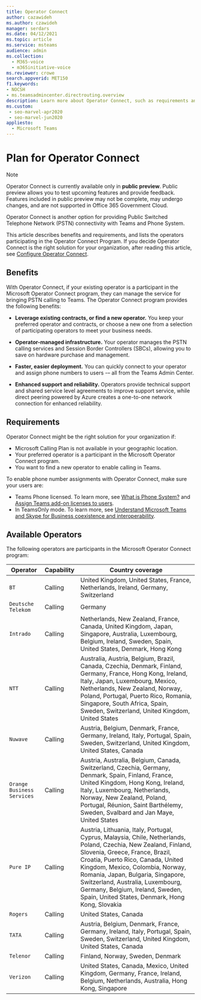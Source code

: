 ```yaml
---
title: Operator Connect
author: cazawideh
ms.author: czawideh
manager: serdars
ms.date: 04/12/2021
ms.topic: article
ms.service: msteams
audience: admin
ms.collection: 
  - M365-voice
  - m365initiative-voice
ms.reviewer: crowe
search.appverid: MET150
f1.keywords:
- NOCSH
- ms.teamsadmincenter.directrouting.overview
description: Learn more about Operator Connect, such as requirements and planning for deployment.
ms.custom: 
 - seo-marvel-apr2020
 - seo-marvel-jun2020
appliesto: 
  - Microsoft Teams
---
```


# Plan for Operator Connect

>[!NOTE]
>Operator Connect is currently available only in **public preview**. Public preview allows you to test upcoming features and provide feedback. Features included in public preview may not be complete, may undergo changes, and are not supported in Office 365 Government Cloud.

Operator Connect is another option for providing Public Switched Telephone Network (PSTN) connectivity with Teams and Phone System.  

This article describes benefits and requirements, and lists the operators participating in the Operator Connect Program.  If you decide Operator Connect is the right solution for your organization, after reading this article, see [Configure Operator Connect](operator-connect-configure.md).  

## Benefits

With Operator Connect, if your existing operator is a participant in the Microsoft Operator Connect program, they can manage the service for bringing PSTN calling to Teams. The Operator Connect program provides the following benefits:

- **Leverage existing contracts, or find a new operator.** You keep your preferred operator and contracts, or choose a new one from a selection of participating operators to meet your business needs.

- **Operator-managed infrastructure.** Your operator manages the PSTN calling services and Session Border Controllers (SBCs), allowing you to save on hardware purchase and management.

- **Faster, easier deployment.** You can quickly connect to your operator and assign phone numbers to users -– all from the Teams Admin Center.

- **Enhanced support and reliability.** Operators provide technical support and shared service level agreements to improve support service, while direct peering powered by Azure creates a one-to-one network connection for enhanced reliability.

## Requirements

 Operator Connect might be the right solution for your organization if:

- Microsoft Calling Plan is not available in your geographic location.
- Your preferred operator is a participant in the Microsoft Operator Connect program.
- You want to find a new operator to enable calling in Teams.

To enable phone number assignments with Operator Connect, make sure your users are:

- Teams Phone licensed. To learn more, see [What is Phone System?](what-is-phone-system-in-office-365.md) and [Assign Teams add-on licenses to users](teams-add-on-licensing/assign-teams-add-on-licenses.md).
- In TeamsOnly mode. To learn more, see [Understand Microsoft Teams and Skype for Business coexistence and interoperability](teams-and-skypeforbusiness-coexistence-and-interoperability.md).

## Available Operators

The following operators are participants in the Microsoft Operator Connect program:

| Operator | Capability | Country coverage |
| --- | --- | --- |
| `BT`  | Calling | United Kingdom, United States, France, Netherlands, Ireland, Germany, Switzerland  |
| `Deutsche Telekom` | Calling | Germany  |
| `Intrado` | Calling | Netherlands, New Zealand, France, Canada, United Kingdom, Japan, Singapore, Australia, Luxembourg, Belgium, Ireland, Sweden, Spain, United States, Denmark, Hong Kong  |
| `NTT`  | Calling | Australia, Austria, Belgium, Brazil, Canada, Czechia, Denmark, Finland, Germany, France, Hong Kong, Ireland, Italy, Japan, Luxembourg, Mexico, Netherlands, New Zealand, Norway, Poland, Portugal, Puerto Rico, Romania, Singapore, South Africa, Spain, Sweden, Switzerland, United Kingdom, United States  |
| `Nuwave` | Calling | Austria, Belgium, Denmark, France, Germany, Ireland, Italy, Portugal, Spain, Sweden, Switzerland, United Kingdom, United States, Canada  |
| `Orange Business Services` | Calling | Austria, Australia, Belgium, Canada, Switzerland, Czechia, Germany, Denmark, Spain, Finland, France, United Kingdom, Hong Kong, Ireland, Italy, Luxembourg, Netherlands, Norway, New Zealand, Poland, Portugal, Réunion, Saint Barthélemy, Sweden, Svalbard and Jan Maye, United States  |
| `Pure IP` | Calling | Austria, Lithuania, Italy, Portugal, Cyprus, Malaysia, Chile, Netherlands, Poland, Czechia, New Zealand, Finland, Slovenia, Greece, France, Brazil, Croatia, Puerto Rico, Canada, United Kingdom, Mexico, Colombia, Norway, Romania, Japan, Bulgaria, Singapore, Switzerland, Australia, Luxembourg, Germany, Belgium, Ireland, Sweden, Spain, United States, Denmark, Hong Kong, Slovakia  |
| `Rogers` | Calling | United States, Canada  |
| `TATA` | Calling | Austria, Belgium, Denmark, France, Germany, Ireland, Italy, Portugal, Spain, Sweden, Switzerland, United Kingdom, United States, Canada  |
| `Telenor` | Calling | Finland, Norway, Sweden, Denmark  |
| `Verizon` | Calling | United States, Canada, Mexico, United Kingdom, Germany, France, Ireland, Belgium, Netherlands, Australia, Hong Kong, Singapore |
